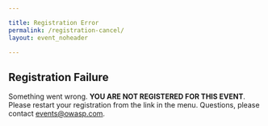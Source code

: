 ```yaml
---

title: Registration Error
permalink: /registration-cancel/
layout: event_noheader

---
```


## Registration Failure
Something went wrong. **YOU ARE NOT REGISTERED FOR THIS EVENT**. Please restart your registration from the link in the menu. Questions, please contact [events@owasp.com](mailto:events@owasp.com?subject=Virtual%20AppSec%20Days%20July%202020%20Registration%20Error).